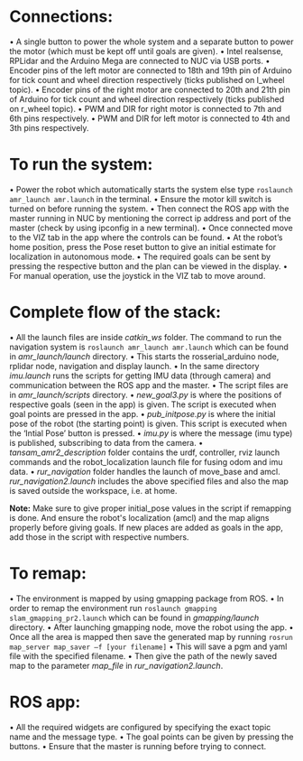 # **Connections:**
•	A single button to power the whole system and a separate button to power the motor (which must be kept off until goals are given).
•	Intel realsense, RPLidar and the Arduino Mega are connected to NUC via USB ports.
•	Encoder pins of the left motor are connected to 18th and 19th pin of Arduino for tick count and wheel direction respectively (ticks published on l_wheel topic).
•	Encoder pins of the right motor are connected to 20th and 21th pin of Arduino for tick count and wheel direction respectively (ticks published on r_wheel topic).
•	PWM and DIR for right motor is connected to 7th and 6th pins respectively.
•	PWM and DIR for left motor is connected to 4th and 3th pins respectively.

# **To run the system:**
•	Power the robot which automatically starts the system else type `roslaunch amr_launch amr.launch` in the terminal.
•	Ensure the motor kill switch is turned on before running the system.
•	Then connect the ROS app with the master running in NUC by mentioning the correct ip address and port of the master (check by using ipconfig in a new terminal).
•	Once connected move to the VIZ tab in the app where the controls can be found.
•	At the robot’s home position, press the Pose reset button to give an initial estimate for localization in autonomous mode.
•	The required goals can be sent by pressing the respective button and the plan can be viewed in the display.
•	For manual operation, use the joystick in the VIZ tab to move around.

# **Complete flow of the stack:**
•	All the launch files are inside _catkin_ws_ folder. The command to run the navigation system is `roslaunch amr_launch amr.launch` which can be found in _amr_launch/launch_ directory.
•	This starts the rosserial_arduino node, rplidar node, navigation and display launch.
•	In the same directory _imu.launch_ runs the scripts for getting IMU data (through camera) and communication between the ROS app and the master.
•	The script files are in _amr_launch/scripts_ directory.
•	_new_goal3.py_ is where the positions of respective goals (seen in the app) is given. The script is executed when goal points are pressed in the app.
•	_pub_initpose.py_ is where the initial pose of the robot (the starting point) is given. This script is executed when the ‘Intial Pose’ button is pressed.
•	_imu.py_ is where the message (imu type) is published, subscribing to data from the camera.
•	_tansam_amr2_description_ folder contains the urdf, controller, rviz launch commands and the robot_localization launch file for fusing odom and imu data.
•	_rur_navigation_ folder handles the launch of move_base and amcl. _rur_navigation2.launch_ includes the above specified files and also the map is saved outside the workspace, i.e. at home.

**Note:** Make sure to give proper initial_pose values in the script if remapping is done. And ensure the robot's localization (amcl) and the map aligns properly before giving goals. If new places are added as goals in the app, add those in the script with respective numbers.

# **To remap:**
•	The environment is mapped by using gmapping package from ROS. 
•	In order to remap the environment run `roslaunch gmapping slam_gmapping_pr2.launch` which can be found in _gmapping/launch_ directory.
•	After launching gmapping node, move the robot using the app.
•	Once all the area is mapped then save the generated map by running `rosrun map_server map_saver –f [your filename]`
•	This will save a pgm and yaml file with the specified filename. 
•	Then give the path of the newly saved map to the parameter _map_file_ in _rur_navigation2.launch_.
# **ROS app:**
•	All the required widgets are configured by specifying the exact topic name and the message type.
•	The goal points can be given by pressing the buttons.
•	Ensure that the master is running before trying to connect.
